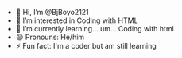 - 👋 Hi, I’m @BjBoyo2121
- 👀 I’m interested in Coding with HTML
- 🌱 I’m currently learning... um... Coding with html
- 😄 Pronouns: He/him
- ⚡ Fun fact: I'm a coder but am still learning

<!---
BjBoyo2121/BjBoyo2121 is a ✨ special ✨ repository because its `README.md` (this file) appears on your GitHub profile.
You can click the Preview link to take a look at your changes.
--->

